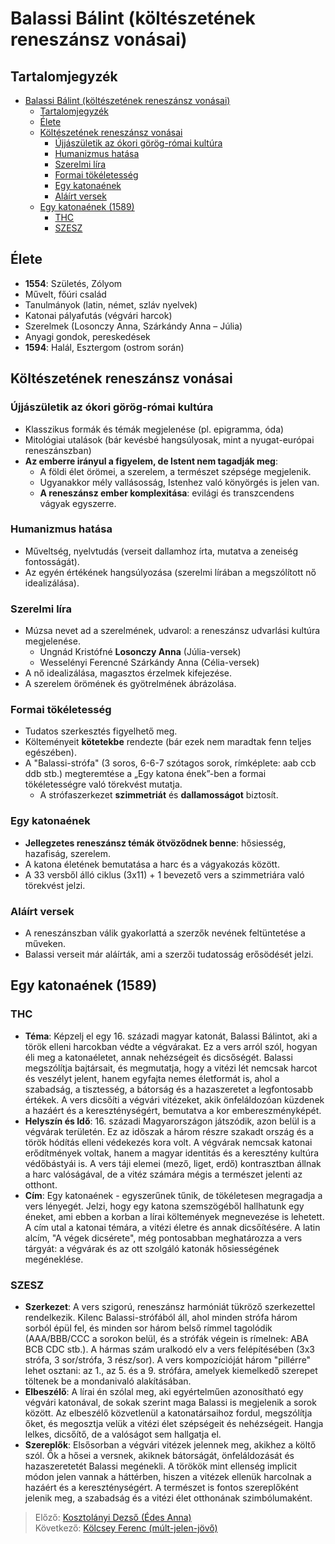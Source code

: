 # Balassi Bálint (költészetének reneszánsz vonásai)

## Tartalomjegyzék
- [Balassi Bálint (költészetének reneszánsz vonásai)](#balassi-bálint-költészetének-reneszánsz-vonásai)
  - [Tartalomjegyzék](#tartalomjegyzék)
  - [Élete](#élete)
  - [Költészetének reneszánsz vonásai](#költészetének-reneszánsz-vonásai)
    - [Újjászületik az ókori görög-római kultúra](#újjászületik-az-ókori-görög-római-kultúra)
    - [Humanizmus hatása](#humanizmus-hatása)
    - [Szerelmi líra](#szerelmi-líra)
    - [Formai tökéletesség](#formai-tökéletesség)
    - [Egy katonaének](#egy-katonaének)
    - [Aláírt versek](#aláírt-versek)
  - [Egy katonaének (1589)](#egy-katonaének-1589)
    - [THC](#thc)
    - [SZESZ](#szesz)

## Élete

- **1554**: Születés, Zólyom
- Művelt, főúri család
- Tanulmányok (latin, német, szláv nyelvek)
- Katonai pályafutás (végvári harcok)
- Szerelmek (Losonczy Anna, Szárkándy Anna – Júlia)
- Anyagi gondok, pereskedések
- **1594**: Halál, Esztergom (ostrom során)

## Költészetének reneszánsz vonásai

### Újjászületik az ókori görög-római kultúra

- Klasszikus formák és témák megjelenése (pl. epigramma, óda)
- Mitológiai utalások (bár kevésbé hangsúlyosak, mint a nyugat-európai reneszánszban)
- **Az emberre irányul a figyelem, de Istent nem tagadják meg**:
  - A földi élet örömei, a szerelem, a természet szépsége megjelenik.
  - Ugyanakkor mély vallásosság, Istenhez való könyörgés is jelen van.
  - **A reneszánsz ember komplexitása**: evilági és transzcendens vágyak egyszerre.

### Humanizmus hatása

- Műveltség, nyelvtudás (verseit dallamhoz írta, mutatva a zeneiség fontosságát).
- Az egyén értékének hangsúlyozása (szerelmi lírában a megszólított nő idealizálása).

### Szerelmi líra

- Múzsa nevet ad a szerelmének, udvarol: a reneszánsz udvarlási kultúra megjelenése.
  - Ungnád Kristófné **Losonczy Anna** (Júlia-versek)
  - Wesselényi Ferencné Szárkándy Anna (Célia-versek)
- A nő idealizálása, magasztos érzelmek kifejezése.
- A szerelem örömének és gyötrelmének ábrázolása.

### Formai tökéletesség

- Tudatos szerkesztés figyelhető meg.
- Költeményeit **kötetekbe** rendezte (bár ezek nem maradtak fenn teljes egészében).
- A "Balassi-strófa" (3 soros, 6-6-7 szótagos sorok, rímképlete: aab ccb ddb stb.) megteremtése a „Egy katona ének”-ben a formai tökéletességre való törekvést mutatja.
  - A strófaszerkezet **szimmetriát** és **dallamosságot** biztosít.

### Egy katonaének

- **Jellegzetes reneszánsz témák ötvöződnek benne**: hősiesség, hazafiság, szerelem.
- A katona életének bemutatása a harc és a vágyakozás között.
- A 33 versből álló ciklus (3x11) + 1 bevezető vers a szimmetriára való törekvést jelzi.

### Aláírt versek

- A reneszánszban válik gyakorlattá a szerzők nevének feltüntetése a műveken.
- Balassi verseit már aláírták, ami a szerzői tudatosság erősödését jelzi.

## Egy katonaének (1589)

### THC

- **Téma**: Képzelj el egy 16. századi magyar katonát, Balassi Bálintot, aki a török elleni harcokban védte a végvárakat. Ez a vers arról szól, hogyan éli meg a katonaéletet, annak nehézségeit és dicsőségét. Balassi megszólítja bajtársait, és megmutatja, hogy a vitézi lét nemcsak harcot és veszélyt jelent, hanem egyfajta nemes életformát is, ahol a szabadság, a tisztesség, a bátorság és a hazaszeretet a legfontosabb értékek. A vers dicsőíti a végvári vitézeket, akik önfeláldozóan küzdenek a hazáért és a kereszténységért, bemutatva a kor embereszményképét.
- **Helyszín és Idő**: 16. századi Magyarországon játszódik, azon belül is a végvárak területén. Ez az időszak a három részre szakadt ország és a török hódítás elleni védekezés kora volt. A végvárak nemcsak katonai erődítmények voltak, hanem a magyar identitás és a keresztény kultúra védőbástyái is. A vers táji elemei (mező, liget, erdő) kontrasztban állnak a harc valóságával, de a vitéz számára mégis a természet jelenti az otthont.
- **Cím**: Egy katonaének - egyszerűnek tűnik, de tökéletesen megragadja a vers lényegét. Jelzi, hogy egy katona szemszögéből hallhatunk egy éneket, ami ebben a korban a lírai költemények megnevezése is lehetett. A cím utal a katonai témára, a vitézi életre és annak dicsőítésére. A latin alcím, "A végek dicsérete", még pontosabban meghatározza a vers tárgyát: a végvárak és az ott szolgáló katonák hősiességének megéneklése.

### SZESZ

- **Szerkezet**: A vers szigorú, reneszánsz harmóniát tükröző szerkezettel rendelkezik. Kilenc Balassi-strófából áll, ahol minden strófa három sorból épül fel, és minden sor három belső rímmel tagolódik (AAA/BBB/CCC a sorokon belül, és a strófák végein is rímelnek: ABA BCB CDC stb.). A hármas szám uralkodó elv a vers felépítésében (3x3 strófa, 3 sor/strófa, 3 rész/sor). A vers kompozícióját három "pillérre" lehet osztani: az 1., az 5. és a 9. strófára, amelyek kiemelkedő szerepet töltenek be a mondanivaló alakításában.
- **Elbeszélő**: A lírai én szólal meg, aki egyértelműen azonosítható egy végvári katonával, de sokak szerint maga Balassi is megjelenik a sorok között. Az elbeszélő közvetlenül a katonatársaihoz fordul, megszólítja őket, és megosztja velük a vitézi élet szépségeit és nehézségeit. Hangja lelkes, dicsőítő, de a valóságot sem hallgatja el.
- **Szereplők**: Elsősorban a végvári vitézek jelennek meg, akikhez a költő szól. Ők a hősei a versnek, akiknek bátorságát, önfeláldozását és hazaszeretetét Balassi megénekli. A törökök mint ellenség implicit módon jelen vannak a háttérben, hiszen a vitézek ellenük harcolnak a hazáért és a kereszténységért. A természet is fontos szereplőként jelenik meg, a szabadság és a vitézi élet otthonának szimbólumaként.

> Előző: [Kosztolányi Dezső (Édes Anna)](./05_kosztolanyi.md)\
> Következő: [Kölcsey Ferenc (múlt-jelen-jövő)](./07_kolcsey.md)